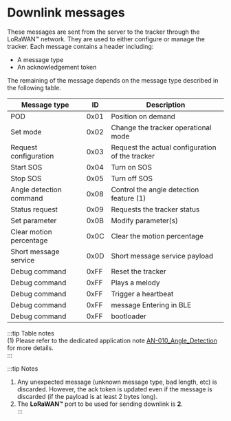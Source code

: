 # Downlink messages

These messages are sent from the server to the tracker through the  
LoRaWAN™ network. They are used to either configure or manage the  
tracker. Each message contains a header including:

- A message type
- An acknowledgement token

The remaining of the message depends on the message type described in  
the following table.

| Message type            | ID   | Description                                     |
| ----------------------- | ---- | ----------------------------------------------- |
| POD                     | 0x01 | Position on demand                              |
| Set mode                | 0x02 | Change the tracker operational mode             |
| Request configuration   | 0x03 | Request the actual configuration of the tracker |
| Start SOS               | 0x04 | Turn on SOS                                     |
| Stop SOS                | 0x05 | Turn off SOS                                    |
| Angle detection command | 0x08 | Control the angle detection feature (1)         |
| Status request          | 0x09 | Requests the tracker status                     |
| Set parameter           | 0x0B | Modify parameter(s)                             |
| Clear motion percentage | 0x0C | Clear the motion percentage                     |
| Short message service   | 0x0D | Short message service payload                   |
| Debug command           | 0xFF | Reset the tracker                               |
| Debug command           | 0xFF | Plays a melody                                  |
| Debug command           | 0xFF | Trigger a heartbeat                             |
| Debug command           | 0xFF | message Entering in BLE                         |
| Debug command           | 0xFF | bootloader                                      |

:::tip Table notes  
(1) Please refer to the dedicated application note [AN-010_Angle_Detection](/D-Reference/DocLibrary_R/AbeewayTrackers_R.md#application-notes) for more details.  
:::

:::tip Notes
1.  Any unexpected message (unknown message type, bad length, etc) is discarded. However, the ack token is updated even if the message is discarded (if the payload is at least 2 bytes long).
2.  The **LoRaWAN™** port to be used for sending downlink is **2**.  
:::
